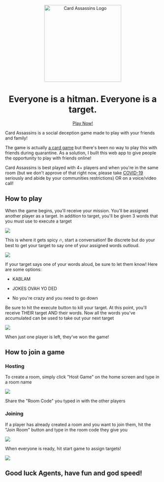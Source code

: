 <p align="center">
  <a href="https://cardassassins.herokuapp.com/">
    <img alt="Card Assassins Logo" src="https://i.imgur.com/PtNIiQp.png" width="250" />
  </a>
  <h1 align="center">Everyone is a hitman. Everyone is a target.</h1>
  <a href="http://cardassassins.animanny.com/"><p align="center">Play Now!</p></a>
</p>
</a>


Card Assassins is a social deception game made to play with your friends and family!

The game is actually [a card game](https://www.cardassassins.com/) but there's been no way to play this with friends during quarantine. As a solution, I built this web app to give people the opportunity to play with friends online!

Card Assassins is best played with 4+ players and when you're in the same room (but we don't approve of that right now, please take [COVID-19](https://www.who.int/emergencies/diseases/novel-coronavirus-2019) seriously and abide by your communities restrictions) OR on a voice/video call!



## How to play
When the game begins, you'll receive your mission. You'll be assigned another player as a target. In addition to target, you'll be given 3 words that you must use to execute a target

![](https://cardassassins.herokuapp.com/images/howto/mission.png)

This is where it gets spicy 🔥, start a conversation! Be discrete but do your best to get your target to say one of your assigned words outloud.

![](https://cardassassins.herokuapp.com/images/howto/atla.png)

If your target says one of your words aloud, be sure to let them know! Here are some options:

- KABLAM

- JOKES OVAH YO DED

- No you're crazy and you need to go down


Be sure to hit the execute button to kill your target. At this point, you'll receive THEIR target AND their words. Now all the words you've accumulated can be used to take out your next target

![](https://cardassassins.herokuapp.com/images/howto/listgrow.png)

When just one player is left, they've won the game!


## How to join a game
### Hosting
To create a room, simply click "Host Game" on the home screen and type in a room name

![](https://cardassassins.herokuapp.com/images/howto/createroom.png)

Share the "Room Code" you typed in with the other players

### Joining
If a player has already created a room and you want to join them, hit the "Join Room" button and type in the room code they give you

![](https://cardassassins.herokuapp.com/images/howto/joinroom.png)

When everyone is ready, hit start game to assign targets!

![](https://cardassassins.herokuapp.com/images/howto/startgame.png)

## Good luck Agents, have fun and god speed!
